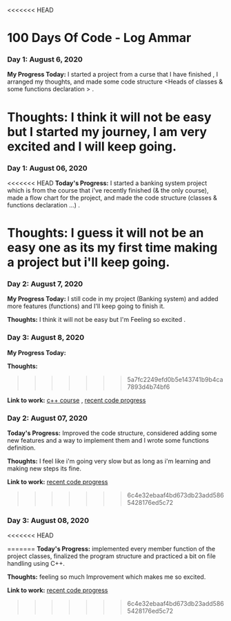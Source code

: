 
<<<<<<< HEAD
<!--- ##### Day 0: February 30, 2016 (Example 1) // **Today's Progress**: Fixed CSS, worked on canvas functionality for the app.

 **Thoughts:** I really struggled with CSS, but, overall, I feel like I am slowly getting better at it. Canvas is still new for me, but I managed to figure out some basic.

 **Link to work:** [Calculator App](http://www.example.com)

 **Link(s) to work**: [Calculator App](http://www.example.com) -->

# 100 Days Of Code - Log Ammar


### Day 1: August 6, 2020 

**My Progress Today:** I started a project from a curse that I have finished <my first course>, I arranged my thoughts, and made some code structure <Heads of classes & some functions declaration > .

**Thoughts:** I think it will not be easy but I started my journey, I am very excited and I will keep going.
=======
### Day 1: August 06, 2020

<<<<<<< HEAD
**Today's Progress:** I started a banking system project which is from the course that i've recently finished (& the only course), made a flow chart for the project, and made the code structure (classes & functions declaration ...) .

**Thoughts:** I guess it will not be an easy one as its my first time making a project but i'll keep going. 
=======
### Day 2: August 7, 2020 

**My Progress Today:** I still code in my project (Banking system) and added more features (functions) and I'll keep going to finish it.

**Thoughts:** I think it will not be easy but I'm Feeling so excited .

### Day 3: August 8, 2020 

**My Progress Today:**

**Thoughts:** 
>>>>>>> 5a7fc2249efd0b5e143741b9b4ca7893d4b74bf6

**Link to work:** [c++ course](https://www.udemy.com/course/cpp-deep-dive/) , [recent code progress](https://github.com/MaGnsio/100-days-of-code/commit/e83ed7798d9ba1f236457d534316495f05ed625f)

### Day 2: August 07, 2020

**Today's Progress:** Improved the code structure, considered adding some new features and a way to implement them and I wrote some functions definition.

**Thoughts:** I feel like i'm going very slow but as long as i'm learning and making new steps its fine. 

**Link to work:** [recent code progress](https://github.com/MaGnsio/100-days-of-code/commit/d80a894cf794b5096a17e7b340c838335b20c914)
>>>>>>> 6c4e32ebaaf4bd673db23add5865428176ed5c72

### Day 3: August 08, 2020

<<<<<<< HEAD



=======
**Today's Progress:** implemented every member function of the project classes, finalized the program structure and practiced a bit on file handling using C++.

**Thoughts:** feeling so much Improvement which makes me so excited. 

**Link to work:** [recent code progress](https://github.com/MaGnsio/100-days-of-code/commit/a67851c5730802c51d81d2d5c64a88a45fc34c35)
>>>>>>> 6c4e32ebaaf4bd673db23add5865428176ed5c72
